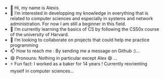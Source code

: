 - 👋 Hi, my name is Alexis
- 👀 I’m interested in developping my knowledge in everything that is related to computer sciences and especially in systems and network administration. For now I am still a beginner in this field.
- 🌱 I’m currently learning the basics of CS by following the CS50x course of the university of Harvard. 
- 💞️ I’m looking to collaborate on projects that could help me practice programming 
- 📫 How to reach me : By sending me a message on Github :)...
- 😄 Pronouns: Nothing in particular except Alex 😄 ...
- ⚡ Fun fact: I worked as a baker for 14 years ! Currently reorienting myself in computer sciences...

<!---
Alexisd91/Alexisd91 is a ✨ special ✨ repository because its `README.md` (this file) appears on your GitHub profile.
You can click the Preview link to take a look at your changes.
--->
